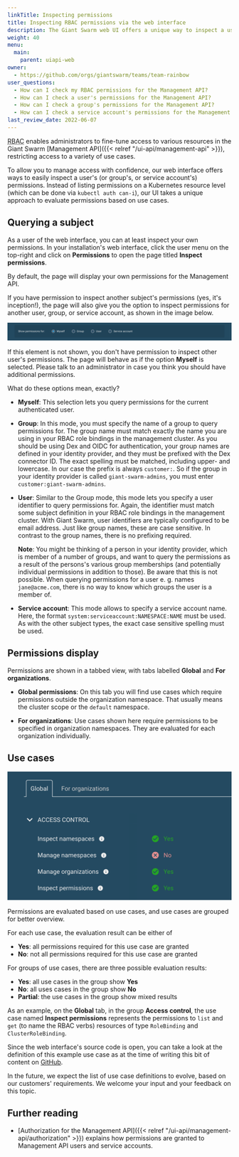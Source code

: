 ```yaml
---
linkTitle: Inspecting permissions
title: Inspecting RBAC permissions via the web interface
description: The Giant Swarm web UI offers a unique way to inspect a user's RBAC permissions for the Management API.
weight: 40
menu:
  main:
    parent: uiapi-web
owner:
  - https://github.com/orgs/giantswarm/teams/team-rainbow
user_questions:
  - How can I check my RBAC permissions for the Management API?
  - How can I check a user's permissions for the Management API?
  - How can I check a group's permissions for the Management API?
  - How can I check a service account's permissions for the Management API?
last_review_date: 2022-06-07
---
```


<abbr title="Role based access control">RBAC</abbr> enables administrators to fine-tune access to various resources in the Giant Swarm [Management API]({{< relref "/ui-api/management-api" >}}), restricting access to a variety of use cases.

To allow you to manage access with confidence, our web interface offers ways to easily inspect a user's (or group's, or service account's) permissions. Instead of listing permissions on a Kubernetes resource level (which can be done via `kubectl auth can-i`), our UI takes a unique approach to evaluate permissions based on use cases.

## Querying a subject

As a user of the web interface, you can at least inspect your own permissions. In your installation's web interface, click the user menu on the top-right and click on **Permissions** to open the page titled **Inspect permissions**.

By default, the page will display your own permissions for the Management API.

If you have permission to inspect another subject's permissions (yes, it's inception!), the page will also give you the option to inspect permissions for another user, group, or service account, as shown in the image below.

![Mode selection](mode-selection.png)

If this element is not shown, you don't have permission to inspect other user's permissions. The page will behave as if the option **Myself** is selected. Please talk to an administrator in case you think you should have additional permissions.

What do these options mean, exactly?

- **Myself**: This selection lets you query permissions for the current authenticated user.

- **Group**: In this mode, you must specify the name of a group to query permissions for. The group name must match exactly the name you are using in your RBAC role bindings in the management cluster. As you should be using Dex and OIDC for authentication, your group names are defined in your identity provider, and they must be prefixed with the Dex connector ID. The exact spelling must be matched, including upper- and lowercase. In our case the prefix is always `customer:`. So if the group in your identity provider is called `giant-swarm-admins`, you must enter `customer:giant-swarm-admins`.

- **User**: Similar to the Group mode, this mode lets you specify a user identifier to query permissions for. Again, the identifier must match some subject definition in your RBAC role bindings in the management cluster. With Giant Swarm, user identifiers are typically configured to be email address. Just like group names, these are case sensitive. In contrast to the group names, there is no prefixing required.

  **Note**: You might be thinking of a person in your identity provider, which is member of a number of groups, and want to query the permissions as a result of the persons's various group memberships (and potentially individual permissions in addition to those). Be aware that this is not possible. When querying permissions for a user e. g. names `jane@acme.com`, there is no way to know which groups the user is a member of.

- **Service account**: This mode allows to specify a service account name. Here, the format `system:serviceaccount:NAMESPACE:NAME` must be used. As with the other subject types, the exact case sensitive spelling must be used.

## Permissions display

Permissions are shown in a tabbed view, with tabs labelled **Global** and **For organizations**.

- **Global permissions**: On this tab you will find use cases which require permissions outside the organization namespace. That usually means the cluster scope or the `default` namespace.

- **For organizations**: Use cases shown here require permissions to be specified in organization namespaces. They are evaluated for each organization individually.

## Use cases

![Use cases displayed](usecases.png)

Permissions are evaluated based on use cases, and use cases are grouped for better overview.

For each use case, the evaluation result can be either of

- **Yes**: all permissions required for this use case are granted
- **No**: not all permissions required for this use case are granted

For groups of use cases, there are three possible evaluation results:

- **Yes**: all use cases in the group show **Yes**
- **No**: all uses cases in the group show **No**
- **Partial**: the use cases in the group show mixed results

As an example, on the **Global** tab, in the group **Access control**, the use case named **Inspect permissions** represents the permissions to `list` and `get` (to name the RBAC verbs) resources of type `RoleBinding` and `ClusterRoleBinding`.

Since the web interface's source code is open, you can take a look at the definition of this example use case as at the time of writing this bit of content on [GitHub](https://github.com/giantswarm/happa/blob/1363a43fc2ca90cd11911470831d19b178809d77/scripts/permissions-use-cases.yaml#L49-L62).

In the future, we expect the list of use case definitions to evolve, based on our customers' requirements. We welcome your input and your feedback on this topic.

## Further reading

- [Authorization for the Management API]({{< relref "/ui-api/management-api/authorization" >}}) explains how permissions are granted to Management API users and service accounts.
